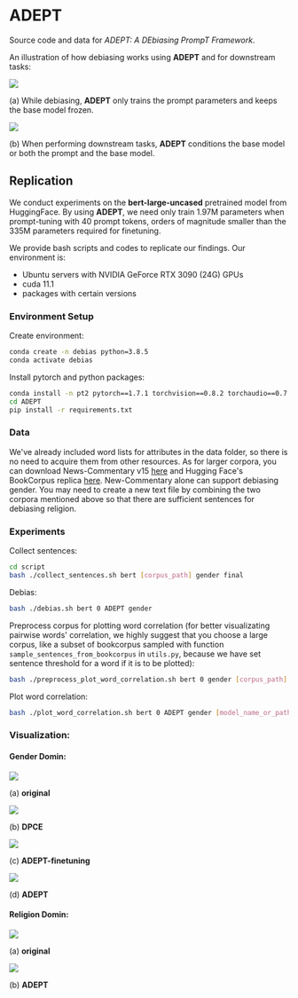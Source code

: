 # ADEPT

Source code and data for *ADEPT: A DEbiasing PrompT Framework*.

An illustration of how debiasing works using **ADEPT** and for downstream tasks:

![](figures/Figure1-a.png)

(a) While debiasing, **ADEPT** only trains the prompt parameters and keeps the base model frozen.

![](figures/Figure1-b.png)

(b) When performing downstream tasks, **ADEPT** conditions the base model or both the prompt and the base model.

## Replication

We conduct experiments on the **bert-large-uncased** pretrained model from HuggingFace. By using **ADEPT**, we need only train 1.97M parameters when prompt-tuning with 40 prompt tokens, orders of magnitude smaller than the 335M parameters required for finetuning.

We provide bash scripts and codes to replicate our findings. Our environment is:

* Ubuntu servers with NVIDIA GeForce RTX 3090 (24G) GPUs
* cuda 11.1
* packages with certain versions

### Environment Setup

Create environment:

```bash
conda create -n debias python=3.8.5
conda activate debias
```

Install pytorch and python packages:

```bash
conda install -n pt2 pytorch==1.7.1 torchvision==0.8.2 torchaudio==0.7.2 cudatoolkit=11.0 -c pytorch
cd ADEPT
pip install -r requirements.txt
```

### Data

We've already included word lists for attributes in the data folder, so there is no need to acquire them from other resources. As for larger corpora, you can download News-Commentary v15 [here](https://data.statmt.org/news-commentary/v15/documents.tgz) and Hugging Face's BookCorpus replica [here](https://storage.googleapis.com/huggingface-nlp/datasets/bookcorpus/bookcorpus.tar.bz2). New-Commentary alone can support debiasing gender. You may need to create a new text file by combining the two corpora mentioned above so that there are sufficient sentences for debiasing religion. 

### Experiments

Collect sentences:

```bash
cd script
bash ./collect_sentences.sh bert [corpus_path] gender final
```

Debias:

```bash
bash ./debias.sh bert 0 ADEPT gender
```

Preprocess corpus for plotting word correlation (for better visualizating pairwise words' correlation, we highly suggest that you choose a large corpus, like a subset of bookcorpus sampled with function `sample_sentences_from_bookcorpus` in `utils.py`, because we have set sentence threshold for a word if it is to be plotted):

```bash
bash ./preprocess_plot_word_correlation.sh bert 0 gender [corpus_path]
```

Plot word correlation:

```bash
bash ./plot_word_correlation.sh bert 0 ADEPT gender [model_name_or_path]
```

### Visualization:

#### Gender Domin:

![](figures/Figure2-a.png)

(a) **original**

![](figures/Figure2-b.png)

(b) **DPCE**

![](figures/Figure2-c.png)

(c) **ADEPT-finetuning**

![](figures/Figure2-d.png)

(d) **ADEPT**

#### Religion Domin:

![](figures/Figure3-a.png)

(a) **original**

![](figures/Figure3-b.png)

(b) **ADEPT**